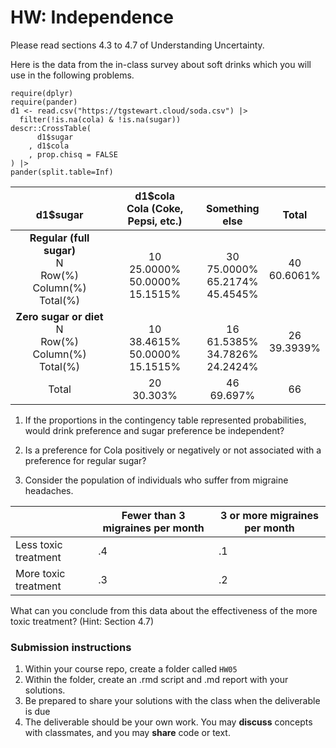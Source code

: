 # HW: Independence

Please read sections 4.3 to 4.7 of Understanding Uncertainty.

Here is the data from the in-class survey about soft drinks which you
will use in the following problems.

    require(dplyr)
    require(pander)
    d1 <- read.csv("https://tgstewart.cloud/soda.csv") |>
      filter(!is.na(cola) & !is.na(sugar))
    descr::CrossTable(
          d1$sugar
        , d1$cola
        , prop.chisq = FALSE
    ) |>
    pander(split.table=Inf)

<table>
<colgroup>
<col style="width: 33%" />
<col style="width: 31%" />
<col style="width: 19%" />
<col style="width: 16%" />
</colgroup>
<thead>
<tr class="header">
<th style="text-align: center;"> <br />
d1$sugar</th>
<th style="text-align: center;">d1$cola<br />
Cola (Coke, Pepsi, etc.)</th>
<th style="text-align: center;"> <br />
Something else</th>
<th style="text-align: center;"> <br />
Total</th>
</tr>
</thead>
<tbody>
<tr class="odd">
<td style="text-align: center;"><strong>Regular (full
sugar)</strong><br />
N<br />
Row(%)<br />
Column(%)<br />
Total(%)</td>
<td style="text-align: center;"> <br />
10<br />
25.0000%<br />
50.0000%<br />
15.1515%</td>
<td style="text-align: center;"> <br />
30<br />
75.0000%<br />
65.2174%<br />
45.4545%</td>
<td style="text-align: center;"> <br />
40<br />
60.6061%<br />
<br />
</td>
</tr>
<tr class="even">
<td style="text-align: center;"><strong>Zero sugar or
diet</strong><br />
N<br />
Row(%)<br />
Column(%)<br />
Total(%)</td>
<td style="text-align: center;"> <br />
10<br />
38.4615%<br />
50.0000%<br />
15.1515%</td>
<td style="text-align: center;"> <br />
16<br />
61.5385%<br />
34.7826%<br />
24.2424%</td>
<td style="text-align: center;"> <br />
26<br />
39.3939%<br />
<br />
</td>
</tr>
<tr class="odd">
<td style="text-align: center;">Total<br />
</td>
<td style="text-align: center;">20<br />
30.303%</td>
<td style="text-align: center;">46<br />
69.697%</td>
<td style="text-align: center;">66<br />
</td>
</tr>
</tbody>
</table>

1.  If the proportions in the contingency table represented
    probabilities, would drink preference and sugar preference be
    independent?

2.  Is a preference for Cola positively or negatively or not associated
    with a preference for regular sugar?

3.  Consider the population of individuals who suffer from migraine
    headaches.

<table>
<thead>
<tr class="header">
<th></th>
<th>Fewer than 3 migraines per month</th>
<th>3 or more migraines per month</th>
</tr>
</thead>
<tbody>
<tr class="odd">
<td>Less toxic treatment</td>
<td>.4</td>
<td>.1</td>
</tr>
<tr class="even">
<td>More toxic treatment</td>
<td>.3</td>
<td>.2</td>
</tr>
</tbody>
</table>

What can you conclude from this data about the effectiveness of the more
toxic treatment? (Hint: Section 4.7)

### Submission instructions

1.  Within your course repo, create a folder called `HW05`
2.  Within the folder, create an .rmd script and .md report with your
    solutions.
3.  Be prepared to share your solutions with the class when the
    deliverable is due
4.  The deliverable should be your own work. You may **discuss**
    concepts with classmates, and you may **share** code or text.
